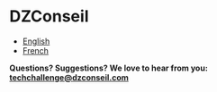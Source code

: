 # DZConseil

* [English](en/)
* [French](fr/)

**Questions? Suggestions? We love to hear from you: <techchallenge@dzconseil.com>**
